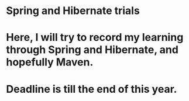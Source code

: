 # Spring and Hibernate trials
# Here,  I will try to record my learning through Spring and Hibernate, and hopefully Maven.
# Deadline is till the end of this year.
